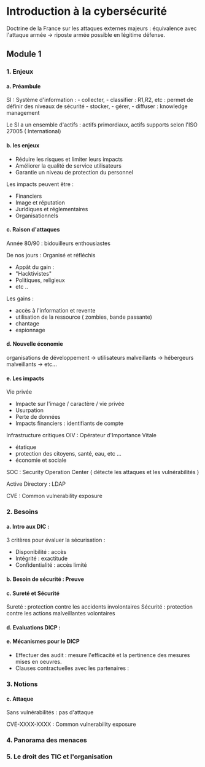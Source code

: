 # Introduction à la cybersécurité 

Doctrine de la France sur les attaques externes majeurs : équivalence avec l'attaque armée -> riposte armée possible en légitime défense. 

## Module 1 

### 1. Enjeux 

#### a. Préambule 

SI : Système d'information : 
    - collecter, 
    - classifier : R1,R2, etc : permet de définir des niveaux de sécurité 
    - stocker, 
    - gérer, 
    - diffuser : knowledge management 

Le SI a un ensemble d'actifs : actifs primordiaux, actifs supports selon l'ISO 27005 ( International)

#### b. les enjeux 

- Réduire les risques et limiter leurs impacts 
- Améliorer la qualité de service utilisateurs
- Garantie un niveau de protection du personnel

Les impacts peuvent être : 
- Financiers
- Image et réputation
- Juridiques et réglementaires
- Organisationnels

#### c. Raison d'attaques 

Année 80/90 : bidouilleurs enthousiastes

De nos jours : Organisé et réfléchis
- Appât du gain : 
- "Hacktivistes"
- Politiques, religieux
- etc ..

Les gains : 
- accès à l'information et revente 
- utilisation de la ressource ( zombies, bande passante)
- chantage 
- espionnage 

#### d. Nouvelle économie

organisations de développement -> utilisateurs malveillants -> hébergeurs malveillants -> etc... 

#### e. Les impacts 

Vie privée
- Impacte sur l'image / caractère / vie privée
- Usurpation
- Perte de données 
- Impacts financiers : identifiants de compte

Infrastructure critiques OIV : Opérateur d'Importance Vitale 
- étatique
- protection des citoyens, santé, eau, etc ...
- économie et sociale


SOC : Security Operation Center ( détecte les attaques et les vulnérabilités )

Active Directory : LDAP

CVE : Common vulnerability exposure 

### 2. Besoins

#### a. Intro aux DIC : 

3 critères pour évaluer la sécurisation : 

- Disponibilité : accès
- Intégrité : exactitude 
- Confidentialité : accès limité 

#### b. Besoin de sécurité : Preuve

#### c. Sureté et Sécurité 

Sureté : protection contre les accidents involontaires 
Sécurité : protection contre les actions malveillantes volontaires 

#### d. Evaluations DICP :

#### e. Mécanismes pour le DICP

- Effectuer des audit : mesure l'efficacité et la pertinence des mesures mises en oeuvres.
- Clauses contractuelles avec les partenaires : 

### 3. Notions 

#### c. Attaque

Sans vulnérabilités : pas d'attaque 

CVE-XXXX-XXXX : Common vulnerability exposure 


### 4. Panorama des menaces

### 5. Le droit des TIC et l'organisation